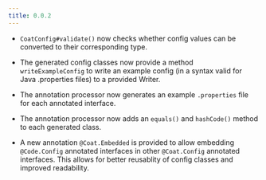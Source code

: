 ```yaml
---
title: 0.0.2
---
```


- `CoatConfig#validate()` now checks whether config values can be converted
  to their corresponding type.

- The generated config classes now provide a method `writeExampleConfig` to
  write an example config (in a syntax valid for Java .properties files) to
  a provided Writer.

- The annotation processor now generates an example `.properties` file for
  each annotated interface.

- The annotation processor now adds an `equals()` and `hashCode()`
  method to each generated class.

- A new annotation `@Coat.Embedded` is provided to allow embedding
  `@Code.Config` annotated interfaces in other `@Coat.Config` annotated
  interfaces. This allows for better reusablity of config classes and
  improved readability.
